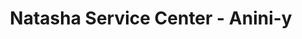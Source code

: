 ---
title: "Natasha Service Center - Anini-y"
url: /poblacion-anini-y/natasha-service-center-anini-y/
shop: beauty
---